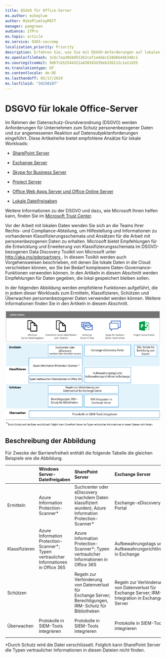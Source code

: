```yaml
---
title: DSGVO für Office-Server
ms.author: mikeplum
author: MikePlumleyMSFT
manager: pamgreen
audience: ITPro
ms.topic: article
ms.service: O365-seccomp
localization_priority: Priority
description: Erfahren Sie, wie Sie mit DSGVO-Anforderungen auf lokalen Office-Servern umgehen.
ms.openlocfilehash: 3c6c7aa30d4d55262cef1edabc528d6644b340c1
ms.sourcegitcommit: 9d67cb52544321a430343d39eb336112c1a11d35
ms.translationtype: HT
ms.contentlocale: de-DE
ms.lasthandoff: 05/17/2019
ms.locfileid: "34150107"
---
```

# <a name="gdpr-for-office-on-premises-servers"></a>DSGVO für lokale Office-Server

Im Rahmen der Datenschutz-Grundverordnung (DSGVO) werden Anforderungen für Unternehmen zum Schutz personenbezogener Daten und zur angemessenen Reaktion auf Datensubjektanforderungen eingeführt. Diese Artikelreihe bietet empfohlene Ansätze für lokale Workloads:

-   [SharePoint Server](gdpr-for-sharepoint-server.md)

-   [Exchange Server](gdpr-for-exchange-server.md)

-   [Skype for Business Server](gdpr-for-skype-for-business-server.md)

-   [Project Server](gdpr-for-project-server.md)

-   [Office Web Apps Server und Office Online Server](gdpr-for-office-online-server.md)

-   [Lokale Dateifreigaben](gdpr-for-on-premises-file-shares.md)

Weitere Informationen zu der DSGVO und dazu, wie Microsoft Ihnen helfen kann, finden Sie im [Microsoft Trust Center](https://www.microsoft.com/en-us/TrustCenter/Privacy/gdpr/default.aspx).

Vor der Arbeit mit lokalen Daten wenden Sie sich an die Teams Ihrer Rechts- und Compliance-Abteilung, um Hilfestellung und Informationen zu vorhandenen Klassifizierungsschemata und Ansätzen für die Arbeit mit personenbezogenen Daten zu erhalten. Microsoft bietet Empfehlungen für die Entwicklung und Erweiterung von Klassifizierungsschemata im DSGVO-bezogenen Data Discovery Toolkit von Microsoft unter [ http://aka.ms/gdprpartners ](<http://aka.ms/gdprpartners>). In diesem Toolkit werden auch Vorgehensweisen beschrieben, mit denen Sie lokale Daten in die Cloud verschieben können, wo Sie bei Bedarf komplexere Daten-Governance-Funktionen verwenden können. In den Artikeln in diesem Abschnitt werden Empfehlungen für Daten gegeben, die lokal gespeichert bleiben sollen.

In der folgenden Abbildung werden empfohlene Funktionen aufgeführt, die in jedem dieser Workloads zum Ermitteln, Klassifizieren, Schützen und Überwachen personenbezogener Daten verwendet werden können. Weitere Informationen finden Sie in den Artikeln in diesem Abschnitt.

![](media/gdpr-for-office-servers-image1.png)

## <a name="illustration-description"></a>Beschreibung der Abbildung

Für Zwecke der Barrierefreiheit enthält die folgende Tabelle die gleichen Beispiele wie die Abbildung.

|             |Windows Server-Dateifreigaben|SharePoint Server|Exchange Server|Skype for Business|Project Server|
|:------------|:-------------------------|:----------------|:--------------|:-----------------|:-------------|
|Ermitteln|Azure Information Protection-Scanner*|Suchcenter oder eDiscovery (nachdem Daten klassifiziert wurden); Azure Information Protection-Scanner*|Exchange-eDiscovery-Portal|Exchange-eDiscovery-Portal|SQL-Skripts für Ermittlung und Export|
|Klassifizieren|Azure Information Protection-Scanner*; Typen vertraulicher Informationen in Office 365|Azure Information Protection-Scanner*; Typen vertraulicher Informationen in Office 365|Aufbewahrungstags und Aufbewahrungsrichtlinien in Exchange|Aufbewahrungstags und Aufbewahrungsrichtlinien in Exchange||
|Schützen||Regeln zur Verhinderung von Datenverlust für Exchange Server; Berechtigungen, IRM-Schutz für Bibliotheken|Regeln zur Verhinderung von Datenverlust für Exchange Server; IRM-Integration in Exchange Server|||
|Überwachen|Protokolle in SIEM-Tools integrieren|Protokolle in SIEM-Tools integrieren|Protokolle in SIEM-Tools integrieren|Protokolle in SIEM-Tools integrieren|Protokolle in SIEM-Tools integrieren|

*Durch Schutz wird die Datei verschlüsselt. Folglich kann SharePoint Server die Typen vertraulicher Informationen in diesen Dateien nicht finden.
